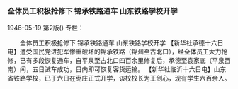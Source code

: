 ### 全体员工积极抢修下  锦承铁路通车  山东铁路学校开学

1946-05-19
第2版()
专栏：

　　全体员工积极抢修下
    锦承铁路通车
    山东铁路学校开学
    【新华社承德十六日电】遭受国民党进犯军惨重破坏的锦承铁路（锦州至古北口），经全体员工大力抢修，已有多段恢复通车，自平泉至古北口四百余里修复后，承德至袁家底（平泉西南）间，五日试车成功，日内即可恢复客货运输。
    【新华社临沂十六日电】山东省铁路学校，已于六日在枣庄正式开学，该校校长为王剑心，现有学生六百余人。
